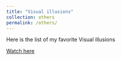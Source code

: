 ```yaml
---
title: "Visual illusions"
collection: others
permalink: /others/
---
```

Here is the list of my favorite Visual illusions

[Watch here](https://twitter.com/Cofre_Rodrigo_/status/1600330987438628864?s=20&t=iCrKJT2SJgTDq-cHvcI9xQ)

